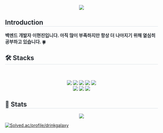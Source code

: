 <div align="center">
    <img src="https://capsule-render.vercel.app/api?type=waving&color=0:87a9ed,100:67a8fe&height=180&text=HyunJin's%20GitHub&animation=fadeIn&fontColor=ffffff&fontSize=35" />
</div>
<div style="text-align: left;"> 
    <h2 style="border-bottom: 1px solid #d8dee4; color: #282d33;"> Introduction </h2>  
    <div style="font-weight: 700; font-size: 15px; text-align: left; color: #282d33;"> 백엔드 개발자 이현진입니다. 아직 많이 부족하지만 항상 더 나아지기 위해 열심히 공부하고 있습니다. 🍀 </div> 
</div>
<div style="text-align: left;">
    <h2 style="border-bottom: 1px solid #d8dee4; color: #282d33;"> 🛠️ Stacks </h2> <br> 
    <div align="center"> 
        <br/><img src="https://img.shields.io/badge/HTML5-E34F26?style=for-the-badge&logo=HTML5&logoColor=white">
        <img src="https://img.shields.io/badge/CSS3-1572B6?style=for-the-badge&logo=CSS3&logoColor=white">
        <img src="https://img.shields.io/badge/Java-007396?style=for-the-badge&logo=Java&logoColor=white">
        <img src="https://img.shields.io/badge/MySQL-4479A1?style=for-the-badge&logo=MySQL&logoColor=white">
        <img src="https://img.shields.io/badge/Python-3776AB?style=for-the-badge&logo=Python&logoColor=white">
        <br/><img src="https://img.shields.io/badge/Spring-6DB33F?style=for-the-badge&logo=Spring&logoColor=white">
        <img src="https://img.shields.io/badge/Spring Boot-6DB33F?style=for-the-badge&logo=Spring Boot&logoColor=white">
        <img src="https://img.shields.io/badge/Notion-000000?style=for-the-badge&logo=Notion&logoColor=white">
    </div>
</div>
<div style="text-align: left;"> 
    <h2 style="border-bottom: 1px solid #d8dee4; color: #282d33;"> 🏅 Stats </h2> 
    <div align="center"> 
        <img src="https://github-readme-stats.vercel.app/api/top-langs/?username=drinkgalaxy&layout=compact&bg_color=60,ffffff,ffffff&title_color=4e558d&text_color=4e558d"
        /> 
    </div> 
</div>

[![Solved.ac/profile/drinkgalaxy](http://mazassumnida.wtf/api/v2/generate_badge?boj={drinkgalaxy})](https://solved.ac/{drinkgalaxy})

